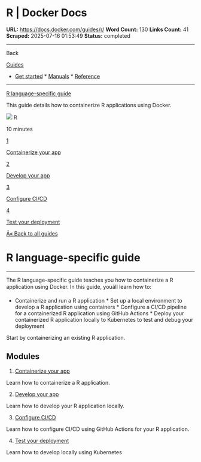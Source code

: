 # R | Docker Docs

**URL:** https://docs.docker.com/guides/r/
**Word Count:** 130
**Links Count:** 41
**Scraped:** 2025-07-16 01:53:49
**Status:** completed

---

Back

[Guides](https://docs.docker.com/guides/)

  * [Get started](https://docs.docker.com/get-started/)   * [Manuals](https://docs.docker.com/manuals/)   * [Reference](https://docs.docker.com/reference/)

* * *

[R language-specific guide](https://docs.docker.com/guides/r/)

This guide details how to containerize R applications using Docker.

![](https://cdn.jsdelivr.net/gh/devicons/devicon@latest/icons/r/r-original.svg) R

10 minutes

[1](https://docs.docker.com/guides/r/containerize/)

[Containerize your app](https://docs.docker.com/guides/r/containerize/)

[2](https://docs.docker.com/guides/r/develop/)

[Develop your app](https://docs.docker.com/guides/r/develop/)

[3](https://docs.docker.com/guides/r/configure-ci-cd/)

[Configure CI/CD](https://docs.docker.com/guides/r/configure-ci-cd/)

[4](https://docs.docker.com/guides/r/deploy/)

[Test your deployment](https://docs.docker.com/guides/r/deploy/)

[Â« Back to all guides](https://docs.docker.com/guides/)

# R language-specific guide

* * *

The R language-specific guide teaches you how to containerize a R application using Docker. In this guide, youâll learn how to:

  * Containerize and run a R application   * Set up a local environment to develop a R application using containers   * Configure a CI/CD pipeline for a containerized R application using GitHub Actions   * Deploy your containerized R application locally to Kubernetes to test and debug your deployment

Start by containerizing an existing R application.

## Modules

  1. [Containerize your app](https://docs.docker.com/guides/r/containerize/)

Learn how to containerize a R application.

  2. [Develop your app](https://docs.docker.com/guides/r/develop/)

Learn how to develop your R application locally.

  3. [Configure CI/CD](https://docs.docker.com/guides/r/configure-ci-cd/)

Learn how to configure CI/CD using GitHub Actions for your R application.

  4. [Test your deployment](https://docs.docker.com/guides/r/deploy/)

Learn how to develop locally using Kubernetes
